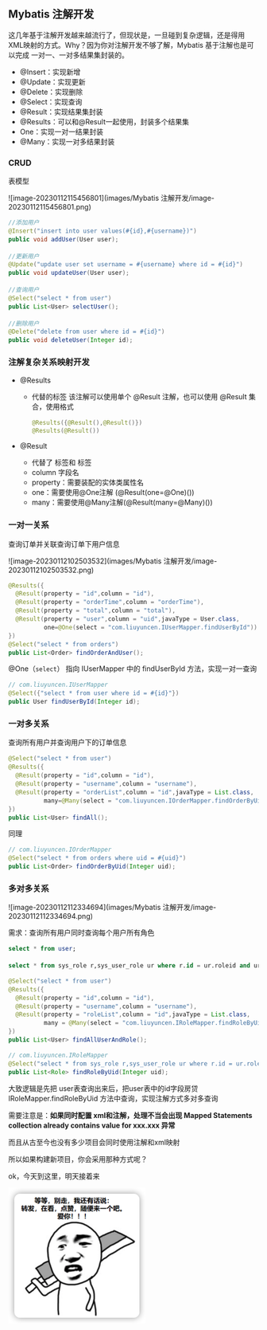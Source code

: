 ## Mybatis 注解开发

这几年基于注解开发越来越流行了，但现状是，一旦碰到复杂逻辑，还是得用XML映射的方式。Why？因为你对注解开发不够了解，Mybatis 基于注解也是可以完成 一对一、一对多结果集封装的。

+ @Insert：实现新增
+ @Update：实现更新
+ @Delete：实现删除
+ @Select：实现查询
+ @Result：实现结果集封装
+ @Results：可以和@Result一起使用，封装多个结果集
+ One：实现一对一结果封装
+ @Many：实现一对多结果封装



### CRUD

表模型

![image-20230112115456801](images/Mybatis 注解开发/image-20230112115456801.png)

```java
//添加用户
@Insert("insert into user values(#{id},#{username})")
public void addUser(User user);

//更新用户
@Update("update user set username = #{username} where id = #{id}")
public void updateUser(User user);

//查询用户
@Select("select * from user")
public List<User> selectUser();

//删除用户
@Delete("delete from user where id = #{id}")
public void deleteUser(Integer id);
```

### 注解复杂关系映射开发

+ @Results

	+ 代替的标签 <resultMap> 该注解可以使用单个 @Result 注解，也可以使用 @Result 集合，使用格式

		```java
		@Results({@Result(),@Result()})
		@Results(@Result())
		```

+ @Result

	+ 代替了 <id> 标签和 <result> 标签
	+ column 字段名
	+ property：需要装配的实体类属性名
	+ one：需要使用@One注解 (@Result(one=@One)())
	+ many：需要使用@Many注解(@Result(many=@Many)())

###  一对一关系

查询订单并关联查询订单下用户信息

![image-20230112102503532](images/Mybatis 注解开发/image-20230112102503532.png)

```java
@Results({
  @Result(property = "id",column = "id"),
  @Result(property = "orderTime",column = "orderTime"),
  @Result(property = "total",column = "total"),
  @Result(property = "user",column = "uid",javaType = User.class,
          one=@One(select = "com.liuyuncen.IUserMapper.findUserById"))
})
@Select("select * from orders")
public List<Order> findOrderAndUser();
```

@One（`select`） 指向 IUserMapper 中的 findUserById 方法，实现一对一查询

```java
// com.liuyuncen.IUserMapper
@Select({"select * from user where id = #{id}"})
public User findUserById(Integer id);
```



### 一对多关系

查询所有用户并查询用户下的订单信息

```java
@Select("select * from user")
@Results({
  @Result(property = "id",column = "id"),
  @Result(property = "username",column = "username"),
  @Result(property = "orderList",column = "id",javaType = List.class,
          many=@Many(select = "com.liuyuncen.IOrderMapper.findOrderByUid"))
})
public List<User> findAll();
```

同理

```java
// com.liuyuncen.IOrderMapper
@Select("select * from orders where uid = #{uid}")
public List<Order> findOrderByUid(Integer uid);
```



### 多对多关系

![image-20230112112334694](images/Mybatis 注解开发/image-20230112112334694.png)

需求：查询所有用户同时查询每个用户所有角色

```sql
select * from user;

select * from sys_role r,sys_user_role ur where r.id = ur.roleid and ur.userid = #{id}
```



```java
@Select("select * from user")
@Results({
  @Result(property = "id",column = "id"),
  @Result(property = "username",column = "username"),
  @Result(property = "roleList",column = "id",javaType = List.class,
          many = @Many(select = "com.liuyuncen.IRoleMapper.findRoleByUid"))
})
public List<User> findAllUserAndRole();
```

```java
// com.liuyuncen.IRoleMapper
@Select("select * from sys_role r,sys_user_role ur where r.id = ur.roleid and ur.userid = #{uid}")
public List<Role> findRoleByUid(Integer uid);
```

大致逻辑是先把 user表查询出来后，把user表中的id字段房贷 IRoleMapper.findRoleByUid 方法中查询，实现注解方式多对多查询

需要注意是：**如果同时配置 xml和注解，处理不当会出现 Mapped Statements collection already contains value for xxx.xxx 异常**

而且从古至今也没有多少项目会同时使用注解和xml映射

所以如果构建新项目，你会采用那种方式呢？



ok，今天到这里，明天接着来

<img src="images/Mybatis%20注解开发/image-20230112151430243.png" alt="image-20230112151430243" style="zoom:33%;" />



